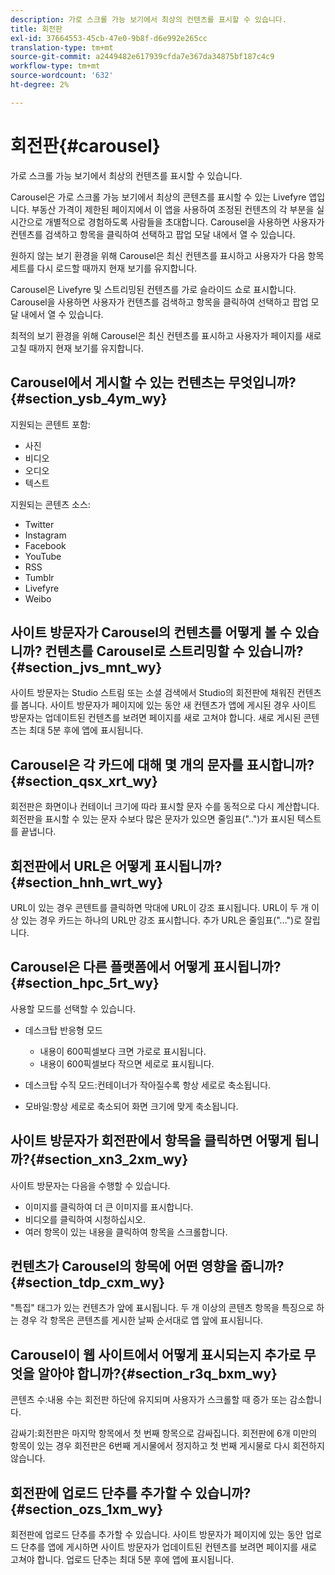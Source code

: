 ```yaml
---
description: 가로 스크롤 가능 보기에서 최상의 컨텐츠를 표시할 수 있습니다.
title: 회전판
exl-id: 37664553-45cb-47e0-9b8f-d6e992e265cc
translation-type: tm+mt
source-git-commit: a2449482e617939cfda7e367da34875bf187c4c9
workflow-type: tm+mt
source-wordcount: '632'
ht-degree: 2%

---
```


# 회전판{#carousel}

가로 스크롤 가능 보기에서 최상의 컨텐츠를 표시할 수 있습니다.

Carousel은 가로 스크롤 가능 보기에서 최상의 콘텐츠를 표시할 수 있는 Livefyre 앱입니다. 부동산 가격이 제한된 페이지에서 이 앱을 사용하여 조정된 컨텐츠의 각 부분을 실시간으로 개별적으로 경험하도록 사람들을 초대합니다. Carousel을 사용하면 사용자가 컨텐츠를 검색하고 항목을 클릭하여 선택하고 팝업 모달 내에서 열 수 있습니다.

원하지 않는 보기 환경을 위해 Carousel은 최신 컨텐츠를 표시하고 사용자가 다음 항목 세트를 다시 로드할 때까지 현재 보기를 유지합니다.

Carousel은 Livefyre 및 스트리밍된 컨텐츠를 가로 슬라이드 쇼로 표시합니다. Carousel을 사용하면 사용자가 컨텐츠를 검색하고 항목을 클릭하여 선택하고 팝업 모달 내에서 열 수 있습니다.

최적의 보기 환경을 위해 Carousel은 최신 컨텐츠를 표시하고 사용자가 페이지를 새로 고칠 때까지 현재 보기를 유지합니다.

## Carousel에서 게시할 수 있는 컨텐츠는 무엇입니까?{#section_ysb_4ym_wy}

지원되는 콘텐트 포함:

* 사진
* 비디오
* 오디오
* 텍스트

지원되는 콘텐츠 소스:

* Twitter
* Instagram
* Facebook
* YouTube
* RSS
* Tumblr
* Livefyre
* Weibo

## 사이트 방문자가 Carousel의 컨텐츠를 어떻게 볼 수 있습니까? 컨텐츠를 Carousel로 스트리밍할 수 있습니까?{#section_jvs_mnt_wy}

사이트 방문자는 Studio 스트림 또는 소셜 검색에서 Studio의 회전판에 채워진 컨텐츠를 봅니다. 사이트 방문자가 페이지에 있는 동안 새 컨텐츠가 앱에 게시된 경우 사이트 방문자는 업데이트된 컨텐츠를 보려면 페이지를 새로 고쳐야 합니다. 새로 게시된 콘텐츠는 최대 5분 후에 앱에 표시됩니다.

## Carousel은 각 카드에 대해 몇 개의 문자를 표시합니까?{#section_qsx_xrt_wy}

회전판은 화면이나 컨테이너 크기에 따라 표시할 문자 수를 동적으로 다시 계산합니다. 회전판을 표시할 수 있는 문자 수보다 많은 문자가 있으면 줄임표(&quot;..&quot;)가 표시된 텍스트를 끝냅니다.

## 회전판에서 URL은 어떻게 표시됩니까?{#section_hnh_wrt_wy}

URL이 있는 경우 콘텐트를 클릭하면 막대에 URL이 강조 표시됩니다. URL이 두 개 이상 있는 경우 카드는 하나의 URL만 강조 표시합니다. 추가 URL은 줄임표(&quot;...&quot;)로 잘립니다.

## Carousel은 다른 플랫폼에서 어떻게 표시됩니까?{#section_hpc_5rt_wy}

사용할 모드를 선택할 수 있습니다.

* 데스크탑 반응형 모드

   * 내용이 600픽셀보다 크면 가로로 표시됩니다.
   * 내용이 600픽셀보다 작으면 세로로 표시됩니다.

* 데스크탑 수직 모드:컨테이너가 작아질수록 항상 세로로 축소됩니다.
* 모바일:항상 세로로 축소되어 화면 크기에 맞게 축소됩니다.

## 사이트 방문자가 회전판에서 항목을 클릭하면 어떻게 됩니까?{#section_xn3_2xm_wy}

사이트 방문자는 다음을 수행할 수 있습니다.

* 이미지를 클릭하여 더 큰 이미지를 표시합니다.
* 비디오를 클릭하여 시청하십시오.
* 여러 항목이 있는 내용을 클릭하여 항목을 스크롤합니다.

## 컨텐츠가 Carousel의 항목에 어떤 영향을 줍니까?{#section_tdp_cxm_wy}

&quot;특집&quot; 태그가 있는 컨텐츠가 앞에 표시됩니다. 두 개 이상의 콘텐츠 항목을 특징으로 하는 경우 각 항목은 콘텐츠를 게시한 날짜 순서대로 앱 앞에 표시됩니다.

## Carousel이 웹 사이트에서 어떻게 표시되는지 추가로 무엇을 알아야 합니까?{#section_r3q_bxm_wy}

콘텐츠 수:내용 수는 회전판 하단에 유지되며 사용자가 스크롤할 때 증가 또는 감소합니다.

감싸기:회전판은 마지막 항목에서 첫 번째 항목으로 감싸집니다. 회전판에 6개 미만의 항목이 있는 경우 회전판은 6번째 게시물에서 정지하고 첫 번째 게시물로 다시 회전하지 않습니다.

## 회전판에 업로드 단추를 추가할 수 있습니까?{#section_ozs_1xm_wy}

회전판에 업로드 단추를 추가할 수 있습니다. 사이트 방문자가 페이지에 있는 동안 업로드 단추를 앱에 게시하면 사이트 방문자가 업데이트된 컨텐츠를 보려면 페이지를 새로 고쳐야 합니다. 업로드 단추는 최대 5분 후에 앱에 표시됩니다.
